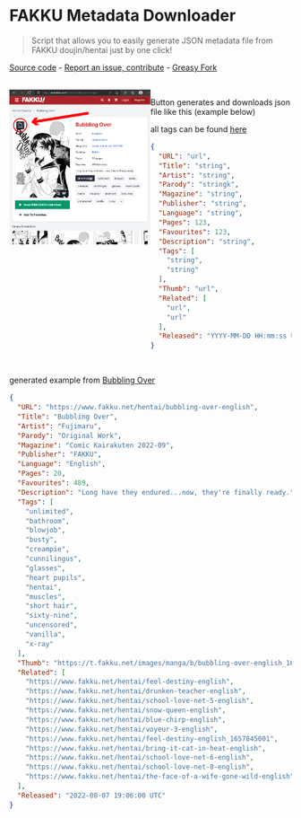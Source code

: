 # FAKKU Metadata Downloader
> Script that allows you to easily generate JSON metadata file from FAKKU doujin/hentai just by one click!

[Source code](https://github.com/TeeXX/FAKKU-Metadata-Downloader) - [Report an issue, contribute](https://github.com/TeeXX/FAKKU-Metadata-Downloader/issues) - [Greasy Fork](https://greasyfork.org/en/scripts/449932-fakku-metadata-json-downloader)

</br>

<img src="https://raw.githubusercontent.com/TeeXX/FAKKU-Metadata-Downloader/master/Fakku_metadata_downloader_demo.png" align="left" width="50%"/>

Button generates and downloads json file like this (example below)

all tags can be found [here](https://www.fakku.net/tags)

```json
{
  "URL": "url",
  "Title": "string",
  "Artist": "string",
  "Parody": "stringk",
  "Magazine": "string",
  "Publisher": "string",
  "Language": "string",
  "Pages": 123,
  "Favourites": 123,
  "Description": "string",
  "Tags": [
    "string",
    "string"
  ],
  "Thumb": "url",
  "Related": [
    "url",
    "url"
  ],
  "Released": "YYYY-MM-DD HH:mm:ss UTC"
}
```

<br clear="left"/>

generated example from [Bubbling Over](https://www.fakku.net/hentai/bubbling-over-english)

```json
{
  "URL": "https://www.fakku.net/hentai/bubbling-over-english",
  "Title": "Bubbling Over",
  "Artist": "Fujimaru",
  "Parody": "Original Work",
  "Magazine": "Comic Kairakuten 2022-09",
  "Publisher": "FAKKU",
  "Language": "English",
  "Pages": 20,
  "Favourites": 489,
  "Description": "Long have they endured...now, they're finally ready.",
  "Tags": [
    "unlimited",
    "bathroom",
    "blowjob",
    "busty",
    "creampie",
    "cunnilingus",
    "glasses",
    "heart pupils",
    "hentai",
    "muscles",
    "short hair",
    "sixty-nine",
    "uncensored",
    "vanilla",
    "x-ray"
  ],
  "Thumb": "https://t.fakku.net/images/manga/b/bubbling-over-english_1659739951/thumbs/002.thumb.jpg",
  "Related": [
    "https://www.fakku.net/hentai/feel-destiny-english",
    "https://www.fakku.net/hentai/drunken-teacher-english",
    "https://www.fakku.net/hentai/school-love-net-5-english",
    "https://www.fakku.net/hentai/snow-queen-english",
    "https://www.fakku.net/hentai/blue-chirp-english",
    "https://www.fakku.net/hentai/voyeur-3-english",
    "https://www.fakku.net/hentai/feel-destiny-english_1657845001",
    "https://www.fakku.net/hentai/bring-it-cat-in-heat-english",
    "https://www.fakku.net/hentai/school-love-net-6-english",
    "https://www.fakku.net/hentai/school-love-net-8-english",
    "https://www.fakku.net/hentai/the-face-of-a-wife-gone-wild-english"
  ],
  "Released": "2022-08-07 19:06:00 UTC"
}
```
